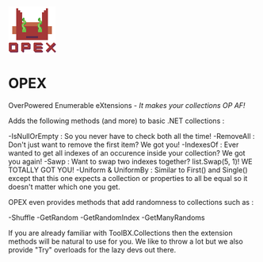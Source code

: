 ![OPEX](https://github.com/Moreault/OPEX/blob/master/opex.png)
# OPEX
OverPowered Enumerable eXtensions - _It makes your collections OP AF!_

Adds the following methods (and more) to basic .NET collections :

-IsNullOrEmpty : So you never have to check both all the time!
-RemoveAll : Don't just want to remove the first item? We got you!
-IndexesOf : Ever wanted to get all indexes of an occurence inside your collection? We got you again!
-Sawp : Want to swap two indexes together? list.Swap(5, 1)! WE TOTALLY GOT YOU!
-Uniform & UniformBy : Similar to First() and Single() except that this one expects a collection or properties to all be equal so it doesn't matter which one you get.

OPEX even provides methods that add randomness to collections such as :

-Shuffle
-GetRandom
-GetRandomIndex
-GetManyRandoms

If you are already familiar with ToolBX.Collections then the extension methods will be natural to use for you. We like to throw a lot but we also provide "Try" overloads for the lazy devs out there.